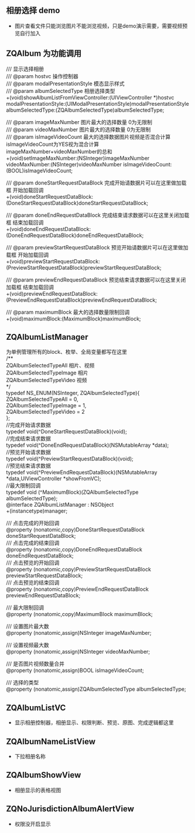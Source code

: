 ## 相册选择 demo

* 图片查看文件只能浏览图片不能浏览视频，只是demo演示需要，需要视频预览自行加入

## ZQAlbum 为功能调用

/// 显示选择相册  
/// @param hostvc 操作控制器  
/// @param modalPresentationStyle 模态显示样式  
/// @param albumSelectedType 相册选择类型  
+(void)showAlbumListFromViewController:(UIViewController *)hostvc  modalPresentationStyle:(UIModalPresentationStyle)modalPresentationStyle albumSelectedType:(ZQAlbumSelectedType)albumSelectedType;

/// @param imageMaxNumber 图片最大的选择数量 0为无限制  
/// @param videoMaxNumber 图片最大的选择数量 0为无限制  
/// @param isImageVideoCount 最大的选择数据图片视频是否混合计算  isImageVideoCount为YES视为混合计算 imageMaxNumber+videoMaxNumber的总和  
+(void)setImageMaxNumber:(NSInteger)imageMaxNumber videoMaxNumber:(NSInteger)videoMaxNumber isImageVideoCount:(BOOL)isImageVideoCount;

/// @param doneStartRequestDataBlock 完成开始请数据片可以在这里做加载框 开始加载回调  
+(void)doneStartRequestDataBlock:(DoneStartRequestDataBlock)doneStartRequestDataBlock;

/// @param doneEndRequestDataBlock 完成结束请求数据可以在这里关闭加载框 结束加载回调  
+(void)doneEndRequestDataBlock:(DoneEndRequestDataBlock)doneEndRequestDataBlock;

/// @param previewStartRequestDataBlock 预览开始请数据片可以在这里做加载框 开始加载回调  
+(void)previewStartRequestDataBlock:(PreviewStartRequestDataBlock)previewStartRequestDataBlock;

/// @param previewEndRequestDataBlock 预览结束请求数据可以在这里关闭加载框 结束加载回调  
+(void)previewEndRequestDataBlock:(PreviewEndRequestDataBlock)previewEndRequestDataBlock;

/// @param maximumBlock 最大的选择数量限制回调  
+(void)maximumBlock:(MaximumBlock)maximumBlock;

## ZQAlbumListManager 
为单例管理所有的block、枚举、全局变量都写在这里  
/**  
 ZQAlbumSelectedTypeAll 相片、视频  
 ZQAlbumSelectedTypeImage 相片  
 ZQAlbumSelectedTypeVideo 视频  
 */  
typedef NS_ENUM(NSInteger, ZQAlbumSelectedType){  
    ZQAlbumSelectedTypeAll = 0,  
    ZQAlbumSelectedTypeImage = 1,  
    ZQAlbumSelectedTypeVideo = 2  
};  
//完成开始请求数据  
typedef void(^DoneStartRequestDataBlock)(void);  
//完成结束请求数据  
typedef void(^DoneEndRequestDataBlock)(NSMutableArray *data);  
//预览开始请求数据  
typedef void(^PreviewStartRequestDataBlock)(void);  
//预览结束请求数据  
typedef void(^PreviewEndRequestDataBlock)(NSMutableArray *data,UIViewController *showFromVC);  
//最大限制回调  
typedef void (^MaximumBlock)(ZQAlbumSelectedType albumSelectedType);  
@interface ZQAlbumListManager : NSObject  
+(instancetype)manager;  

/// 点击完成的开始回调  
@property (nonatomic,copy)DoneStartRequestDataBlock doneStartRequestDataBlock;  
/// 点击完成的结束回调  
@property (nonatomic,copy)DoneEndRequestDataBlock doneEndRequestDataBlock;  
/// 点击预览的开始回调  
@property (nonatomic,copy)PreviewStartRequestDataBlock previewStartRequestDataBlock;  
/// 点击预览的结束回调  
@property (nonatomic,copy)PreviewEndRequestDataBlock previewEndRequestDataBlock;  

/// 最大限制回调  
@property (nonatomic,copy)MaximumBlock maximumBlock;  

/// 设置图片最大数  
@property (nonatomic,assign)NSInteger imageMaxNumber;  

/// 设置视频最大数  
@property (nonatomic,assign)NSInteger videoMaxNumber;  

/// 是否图片视频数量合并  
@property (nonatomic,assign)BOOL isImageVideoCount;  

/// 选择的类型  
@property (nonatomic,assign)ZQAlbumSelectedType albumSelectedType;  

## ZQAlbumListVC

* 显示相册控制器，相册显示、权限判断、预览、原图、完成逻辑都这里  

## ZQAlbumNameListView

* 下拉相册名称
## ZQAlbumShowView
* 相册显示的表格视图

## ZQNoJurisdictionAlbumAlertView
* 权限没开启显示


